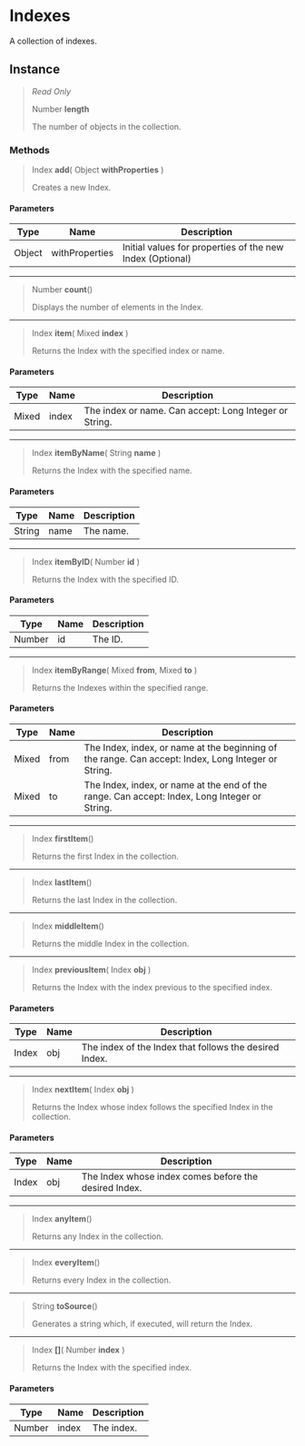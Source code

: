 # Indexes
A collection of indexes.

## Instance
> *Read Only* 
> 
> Number **length** 
>
> The number of objects in the collection.

### Methods
> Index **add**( Object **withProperties** )
> 
> Creates a new Index.
#### Parameters
| Type | Name | Description |
|---|---|---|
| Object | withProperties | Initial values for properties of the new Index (Optional) |

*** 
> Number **count**()
> 
> Displays the number of elements in the Index.
*** 
> Index **item**( Mixed **index** )
> 
> Returns the Index with the specified index or name.
#### Parameters
| Type | Name | Description |
|---|---|---|
| Mixed | index | The index or name. Can accept: Long Integer or String. |

*** 
> Index **itemByName**( String **name** )
> 
> Returns the Index with the specified name.
#### Parameters
| Type | Name | Description |
|---|---|---|
| String | name | The name. |

*** 
> Index **itemByID**( Number **id** )
> 
> Returns the Index with the specified ID.
#### Parameters
| Type | Name | Description |
|---|---|---|
| Number | id | The ID. |

*** 
> Index **itemByRange**( Mixed **from**, Mixed **to** )
> 
> Returns the Indexes within the specified range.
#### Parameters
| Type | Name | Description |
|---|---|---|
| Mixed | from | The Index, index, or name at the beginning of the range. Can accept: Index, Long Integer or String. |
| Mixed | to | The Index, index, or name at the end of the range. Can accept: Index, Long Integer or String. |

*** 
> Index **firstItem**()
> 
> Returns the first Index in the collection.
*** 
> Index **lastItem**()
> 
> Returns the last Index in the collection.
*** 
> Index **middleItem**()
> 
> Returns the middle Index in the collection.
*** 
> Index **previousItem**( Index **obj** )
> 
> Returns the Index with the index previous to the specified index.
#### Parameters
| Type | Name | Description |
|---|---|---|
| Index | obj | The index of the Index that follows the desired Index. |

*** 
> Index **nextItem**( Index **obj** )
> 
> Returns the Index whose index follows the specified Index in the collection.
#### Parameters
| Type | Name | Description |
|---|---|---|
| Index | obj | The Index whose index comes before the desired Index. |

*** 
> Index **anyItem**()
> 
> Returns any Index in the collection.
*** 
> Index **everyItem**()
> 
> Returns every Index in the collection.
*** 
> String **toSource**()
> 
> Generates a string which, if executed, will return the Index.
*** 
> Index **[]**( Number **index** )
> 
> Returns the Index with the specified index.
#### Parameters
| Type | Name | Description |
|---|---|---|
| Number | index | The index. |


